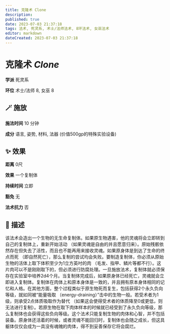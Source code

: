 ```yaml
---
title: 克隆术 Clone
description: 
published: true
date: 2023-07-03 21:37:18
tags: 法术, 死灵系, 术士/法师法术, 8环法术, 女巫法术
editor: markdown
dateCreated: 2023-07-03 21:37:18
---
```


# **克隆术** *Clone*

**学派** 死灵系 

**环位** 术士/法师 8, 女巫 8

## 🪄 施放

**施法时间** 10 分钟

**成分** 语言, 姿势, 材料, 法器 (价值500gp的特殊实验设备)

## ✨ 效果  

**距离** 0尺 

**效果** 一个复制体 

**持续时间** 立即 

**豁免** 无

**法术抗力** 否

## 📖 描述

该法术会造出一个生物的无生命复制体。如果原生物遇害，他的灵魂将会立即转到自己的复制体上，重新开始活动 （如果灵魂是自由的并且愿意归来）。原始残骸依然存在但失去了活性，而且也不能再用来接收灵魂。如果原身体是到达了生命的终点而死 （即自然死亡），那么复制的尝试均会失败。要制造复制体，你必须从原始生物的活体上取下体积至少为1立方英吋的肉 （毛发、指甲、鳞片等都不行）。这片肉可以不是刚刚取下的，但必须进行防腐处理。一旦施放法术，复制体就必须保存在实验室中培养2d4个月。当复制体完成后，如果原身体已经死亡，灵魂就会立即进入复制体。复制体在肉体上和原本身体是一致的，并且拥有原本身体相同的记忆和人格。在其他方面，整个过程类似于原生物死而复生，包括获得2个永久负向等级，就如同被“能量吸取 （energy-draining）”击中的生物一般。若受术者为1级，则承受2点体质吸取作为替代 （如果这会使得受术者的体质降至0或更低，则无法进行复制）。若原生物在取下肉体样本的时候就已经受到了永久负向等级，那么复制体也会获得这些负向等级。这个法术只能复制生物的肉体和心智，并不包括装备。原身体还活着的时候，或者灵魂不能回归时，复制体也会随之成长，但这具躯体仅仅会成为一具没有魂魄的肉体，得不到妥善保存它将会腐烂。
    